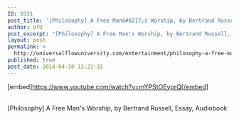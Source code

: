 ```yaml
---
ID: 8331
post_title: '[Philosophy] A Free Man&#8217;s Worship, by Bertrand Russell, Essay,'
author: UfU
post_excerpt: "[Philosophy] A Free Man's Worship, by Bertrand Russell, Essay, Audiobook"
layout: post
permalink: >
  http://universalflowuniversity.com/entertainment/philosophy-a-free-mans-worship-by-bertrand-russell-essay/
published: true
post_date: 2014-04-10 12:22:31
---
```

[embed]https://www.youtube.com/watch?v=mYPStOEyprQ[/embed]</br></br>
<p>[Philosophy] A Free Man's Worship, by Bertrand Russell, Essay, Audiobook</p>